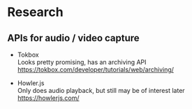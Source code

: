 # Research

## APIs for audio / video capture

- Tokbox \
  Looks pretty promising, has an archiving API \
  https://tokbox.com/developer/tutorials/web/archiving/

- Howler.js \
  Only does audio playback, but still may be of interest later \
  https://howlerjs.com/

